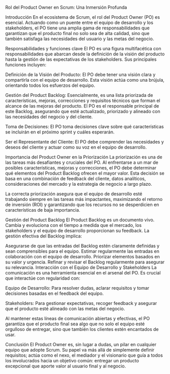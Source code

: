 Rol del Product Owner en Scrum: Una Inmersión Profunda

Introducción
En el ecosistema de Scrum, el rol del Product Owner (PO) es esencial. Actuando como un puente entre el equipo de desarrollo y los stakeholders, el PO tiene una amplia gama de responsabilidades que garantizan que el producto final no solo sea de alta calidad, sino que también satisfaga las necesidades del usuario y las metas del negocio.

Responsabilidades y funciones clave
El PO es una figura multifacética con responsabilidades que abarcan desde la definición de la visión del producto hasta la gestión de las expectativas de los stakeholders. Sus principales funciones incluyen:

Definición de la Visión del Producto: El PO debe tener una visión clara y compartirla con el equipo de desarrollo. Esta visión actúa como una brújula, orientando todos los esfuerzos del equipo.

Gestión del Product Backlog: Esencialmente, es una lista priorizada de características, mejoras, correcciones y requisitos técnicos que forman el alcance de las mejoras del producto. El PO es el responsable principal de este Backlog, asegurando que esté actualizado, priorizado y alineado con las necesidades del negocio y del cliente.

Toma de Decisiones: El PO toma decisiones clave sobre qué características se incluirán en el próximo sprint y cuáles esperarán.

Ser el Representante del Cliente: El PO debe comprender las necesidades y deseos del cliente y actuar como su voz en el equipo de desarrollo.

Importancia del Product Owner en la Priorización
La priorización es una de las tareas más desafiantes y cruciales del PO. Al enfrentarse a un mar de posibles características, mejoras y correcciones, el PO debe determinar qué elementos del Product Backlog ofrecen el mayor valor. Esta decisión se basa en una combinación de feedback del cliente, datos analíticos, consideraciones del mercado y la estrategia de negocio a largo plazo.

La correcta priorización asegura que el equipo de desarrollo esté trabajando siempre en las tareas más impactantes, maximizando el retorno de inversión (ROI) y garantizando que los recursos no se desperdicien en características de baja importancia.

Gestión del Product Backlog
El Product Backlog es un documento vivo. Cambia y evoluciona con el tiempo a medida que el mercado, los stakeholders y el equipo de desarrollo proporcionan su feedback. La gestión efectiva del Backlog implica:

Asegurarse de que las entradas del Backlog estén claramente definidas y sean comprensibles para el equipo.
Estimar regularmente las entradas en colaboración con el equipo de desarrollo.
Priorizar elementos basados en su valor y urgencia.
Refinar y revisar el Backlog regularmente para asegurar su relevancia.
Interacción con el Equipo de Desarrollo y Stakeholders
La comunicación es una herramienta esencial en el arsenal del PO. Es crucial que interactúe con regularidad con:

Equipo de Desarrollo: Para resolver dudas, aclarar requisitos y tomar decisiones basadas en el feedback del equipo.

Stakeholders: Para gestionar expectativas, recoger feedback y asegurar que el producto esté alineado con las metas del negocio.

Al mantener estas líneas de comunicación abiertas y efectivas, el PO garantiza que el producto final sea algo que no solo el equipo esté orgulloso de entregar, sino que también los clientes estén encantados de usar.

Conclusión
El Product Owner es, sin lugar a dudas, un pilar en cualquier equipo que adopte Scrum. Su papel va más allá de simplemente definir requisitos; actúa como el nexo, el mediador y el visionario que guía a todos los involucrados hacia un objetivo común: entregar un producto excepcional que aporte valor al usuario final y al negocio.
